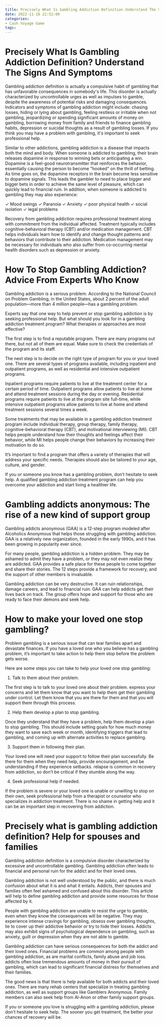```yaml
---
title: Precisely What Is Gambling Addiction Definition Understand The Signs And Symptoms
date: 2022-11-16 22:52:00
categories:
- Cash Voyage Game
tags:
---
```



#  Precisely What Is Gambling Addiction Definition? Understand The Signs And Symptoms

Gambling addiction definition is actually a compulsive habit of gambling that has unfavorable consequences in somebody's life. This disorder is actually characterized by uncontrollable urges as well as impulses to gamble, despite the awareness of potential risks and damaging consequences. Indicators and symptoms of gambling addiction might include: chasing losses, hiding or lying about gambling, feeling restless or irritable when not gambling, jeopardizing or spending significant amounts of money on gambling, borrowing money from family and friends to finance gambling habits, depression or suicidal thoughts as a result of gambling losses. If you think you may have a problem with gambling, it's important to seek professional help.

Similar to other addictions, gambling addiction is a disease that impacts both the mind and body. When someone is addicted to gambling, their brain releases dopamine in response to winning bets or anticipating a win. Dopamine is a feel-good neurotransmitter that reinforces the behavior, essentially causing the person to become "hooked" on the thrill of betting. As time goes on, the dopamine receptors in the brain become less sensitive to dopamine signals. This leads the gambler to need to place bigger and bigger bets in order to achieve the same level of pleasure, which can quickly lead to financial ruin. In addition, when someone is addicted to gambling they may also experience:

✓ Mood swings ✓ Paranoia ✓ Anxiety ✓ poor physical health ✓ social isolation ✓ legal problems

Recovery from gambling addiction requires professional treatment along with commitment from the individual affected. Treatment typically includes cognitive-behavioral therapy (CBT) and/or medication management. CBT helps individuals learn how to identify and change thought patterns and behaviors that contribute to their addiction. Medication management may be necessary for individuals who also suffer from co-occurring mental health disorders such as depression or anxiety.

#  How To Stop Gambling Addiction? Advice From Experts Who Know

Gambling addiction is a serious problem. According to the National Council on Problem Gambling, in the United States, about 2 percent of the adult population—more than 4 million people—has a gambling problem.

Experts say that one way to help prevent or stop gambling addiction is by seeking professional help. But what should you look for in a gambling addiction treatment program? What therapies or approaches are most effective?

The first step is to find a reputable program. There are many programs out there, but not all of them are equal. Make sure to check the credentials of the program and its staff.

The next step is to decide on the right type of program for you or your loved one. There are several types of programs available, including inpatient and outpatient programs, as well as residential and intensive outpatient programs.

Inpatient programs require patients to live at the treatment center for a certain period of time. Outpatient programs allow patients to live at home and attend treatment sessions during the day or evening. Residential programs require patients to live at the program site full-time, while intensive outpatient programs allow patients to live at home and attend treatment sessions several times a week.

Some treatments that may be available in a gambling addiction treatment program include individual therapy, group therapy, family therapy, cognitive-behavioral therapy (CBT), and motivational interviewing (MI). CBT helps people understand how their thoughts and feelings affect their behavior, while MI helps people change their behaviors by increasing their motivation to do so.

It’s important to find a program that offers a variety of therapies that will address your specific needs. Therapies should also be tailored to your age, culture, and gender.

If you or someone you know has a gambling problem, don’t hesitate to seek help. A qualified gambling addiction treatment program can help you overcome your addiction and start living a healthier life.

#  Gambling addicts anonymous: The rise of a new kind of support group

Gambling addicts anonymous (GAA) is a 12-step program modeled after Alcoholics Anonymous that helps those struggling with gambling addiction. GAA is a relatively new organization, founded in the early 1990s, and it has been growing in popularity ever since.

For many people, gambling addiction is a hidden problem. They may be ashamed to admit they have a problem, or they may not even realize they are addicted. GAA provides a safe place for these people to come together and share their stories. The 12 steps provide a framework for recovery, and the support of other members is invaluable.

Gambling addiction can be very destructive. It can ruin relationships, damage careers, and lead to financial ruin. GAA can help addicts get their lives back on track. The group offers hope and support for those who are ready to face their demons and seek help.

#  How to make your loved one stop gambling?

Problem gambling is a serious issue that can tear families apart and devastate finances. If you have a loved one who you believe has a gambling problem, it’s important to take action to help them stop before the problem gets worse.

Here are some steps you can take to help your loved one stop gambling:

1. Talk to them about their problem.

The first step is to talk to your loved one about their problem. express your concerns and let them know that you want to help them get their gambling under control. Let them know that you are there for them and that you will support them through this process.

2. Help them develop a plan to stop gambling.

Once they understand that they have a problem, help them develop a plan to stop gambling. This should include setting goals for how much money they want to save each week or month, identifying triggers that lead to gambling, and coming up with alternate activities to replace gambling.

3. Support them in following their plan.

Your loved one will need your support to follow their plan successfully. Be there for them when they need help, provide encouragement, and be understanding if they experience setbacks. relapse is common in recovery from addiction, so don’t be critical if they stumble along the way.

4. Seek professional help if needed.

If the problem is severe or your loved one is unable or unwilling to stop on their own, seek professional help from a therapist or counselor who specializes in addiction treatment. There is no shame in getting help and it can be an important step in recovering from addiction.

#  Precisely what is gambling addiction definition? Help for spouses and families

Gambling addiction definition is a compulsive disorder characterized by excessive and uncontrollable gambling. Gambling addiction often leads to financial and personal ruin for the addict and for their loved ones.

Gambling addiction is not well understood by the public, and there is much confusion about what it is and what it entails. Addicts, their spouses and families often feel ashamed and confused about this disorder. This article will help to define gambling addiction and provide some resources for those affected by it.

People with gambling addiction are unable to resist the urge to gamble, even when they know the consequences will be negative. They may experience intense cravings for gambling, obsess over gambling thoughts, lie to cover up their addictive behavior or try to hide their losses. Addicts may also exhibit signs of psychological dependence on gambling, such as anxiety, guilt or depression when they are not able to gamble.

Gambling addiction can have serious consequences for both the addict and their loved ones. Financial problems are common among people with gambling addiction, as are marital conflicts, family abuse and job loss. addicts often lose tremendous amounts of money in their pursuit of gambling, which can lead to significant financial distress for themselves and their families.

The good news is that there is help available for both addicts and their loved ones. There are many rehab centers that specialize in treating gambling addiction, as well as support groups like Gamblers Anonymous. Family members can also seek help from Al-Anon or other family support groups.

If you or someone you love is struggling with a gambling addiction, please don't hesitate to seek help. The sooner you get treatment, the better your chances of recovery will be.